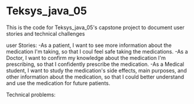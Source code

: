 # Teksys_java_05
This is the code for Teksys_java_05's capstone project to document user stories and technical challenges

user Stories:
-As a patient, I want to see more information about the medication I'm taking, so that I coul feel safe taking the medications.
-As a Doctor, I want to confirm my knowledge about the medication I'm prescribing, so that I confidently prescribe the medication.
-As a Medical student, I want to study the medication's side effects, main purposes, and other information about the medication, so that I could better
  understand and use the medication for future patients.
  
  
 Technical problems:
